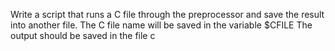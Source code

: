 Write a script that runs a C file through the preprocessor and save the result into another file.
 The C file name will be saved in the variable $CFILE
 The output should be saved in the file c
